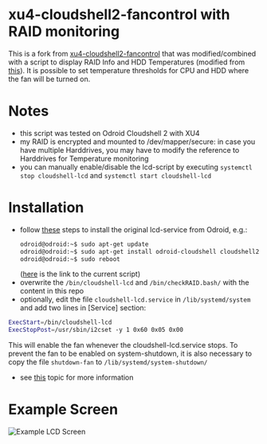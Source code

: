 # xu4-cloudshell2-fancontrol with RAID monitoring

This is a fork from [xu4-cloudshell2-fancontrol](https://github.com/crazyquark/xu4-cloudshell2-fancontrol) that was modified/combined with a script to display RAID Info and HDD Temperatures (modified from [this](https://forum.odroid.com/viewtopic.php?f=147&t=29298#p209432)).
It is possible to set temperature thresholds for CPU and HDD where the fan will be turned on.

# Notes

- this script was tested on Odroid Cloudshell 2 with XU4
- my RAID is encrypted and mounted to /dev/mapper/secure: in case you have multiple Harddrives, you may have to modify the reference to Harddrives for Temperature monitoring
- you can manually enable/disable the lcd-script by executing `systemctl stop cloudshell-lcd` and `systemctl start cloudshell-lcd`

# Installation

- follow [these](https://wiki.odroid.com/accessory/add-on_boards/xu4_cloudshell2/xu4_cloudshell2#enable_lcd_and_fan) steps to install the original lcd-service from Odroid, e.g.:
    ```sh
    odroid@odroid:~$ sudo apt-get update
    odroid@odroid:~$ sudo apt-get install odroid-cloudshell cloudshell2-fan
    odroid@odroid:~$ sudo reboot
    ```
    ([here](http://bazaar.launchpad.net/~kyle1117/+junk/cloudshell-lcd/view/head:/bin/cloudshell-lcd) is the link to the current script)
- overwrite the `/bin/cloudshell-lcd` and  `/bin/checkRAID.bash/` with the content in this repo
- optionally, edit the file `cloudshell-lcd.service` in `/lib/systemd/system` and add two lines in [Service] section:
```sh
ExecStart=/bin/cloudshell-lcd
ExecStopPost=/usr/sbin/i2cset -y 1 0x60 0x05 0x00
```
This will enable the fan whenever the cloudshell-lcd.service stops. To prevent the fan to be enabled on system-shutdown, it is also necessary to copy the file `shutdown-fan` to `/lib/systemd/system-shutdown/`
- see [this](https://forum.odroid.com/viewtopic.php?t=29298#p209064) topic for more information

# Example Screen

![Example LCD Screen]((/resources/xu4cs2-fanlcd.jpg?raw=true))
